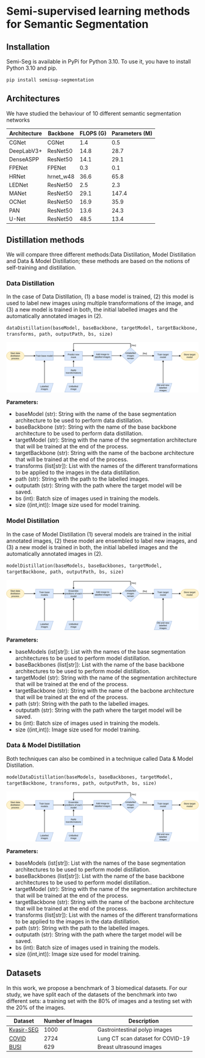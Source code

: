 # Semi-supervised learning methods for Semantic Segmentation


## Installation

Semi-Seg is available in PyPi for Python 3.10. To use it, you have to install 
Python 3.10 and pip.

```
pip install semisup-segmentation
```

## Architectures

We have studied the behaviour of 10 different semantic segmentation networks

|        Architecture        |Backbone | FLOPS (G)  | Parameters (M)           |
|----------------|-------------------------------|-----------------------------|----|
|CGNet| CGNet           |1.4 | 0.5 |
|DeepLabV3+          |ResNet50 | 14.8 | 28.7|
|DenseASPP  | ResNet50 | 14.1 | 29.1|
|FPENet  | FPENet | 0.3 | 0.1 |
|HRNet  | hrnet_w48 | 36.6 | 65.8 |
|LEDNet  | ResNet50 | 2.5 | 2.3 |
|MANet  | ResNet50 | 29.1 | 147.4 |
|OCNet  | ResNet50 | 16.9 | 35.9 |
|PAN  | ResNet50 | 13.6 | 24.3|
|U-Net  | ResNet50 | 48.5 | 13.4 |


## Distillation methods
We will compare three different methods:Data Distillation, Model Distillation and Data & Model Distillation; these methods are based on the notions of self-training and distillation.

### Data Distillation
In the case of Data Distillation, (1) a base model is trained, (2) this model is used to label new images using multiple transformations of the image, and (3) a new model is trained in both, the initial labelled images and the automatically annotated images in (2).

```
dataDistillation(baseModel, baseBackbone, targetModel, targetBackbone, transforms, path, outputPath, bs, size)
```

![workflow](assets/DataDistillation.svg)

**Parameters:**
+ baseModel (str): String with the name of the base segmentation architecture to be used to perform data distillation.
+ baseBackbone (str): String with the name of the base backbone architecture to be used to perform data distillation.
+ targetModel (str): String with the name of the segmentation architecture that will be trained at the end of the process.
+ targetBackbone (str): String with the name of the bacbone architecture that will be trained at the end of the process.
+ transforms (list\[str\]): List with the names of the different transformations to be applied to the images in the data distillation.
+ path (str): String with the path to the labelled images.
+ outputath (str): String with the path where the target model will be saved.
+ bs (int): Batch size of images used in training the models.
+ size ((int,int)): Image size used for model training.

### Model Distillation
In the case of Model Distillation (1) several models are trained in the initial annotated images, (2) these model are ensembled to label new images, and (3) a new model is trained in both, the initial labelled images and the automatically annotated images in (2).

```
modelDistillation(baseModels, baseBackbones, targetModel, targetBackbone, path, outputPath, bs, size)
```


![workflow](assets/ModelDistillation.svg)

**Parameters:**
+ baseModels (ist\[str\]): List with the names of the base segmentation architectures to be used to perform model distillation.
+ baseBackbones (list\[str\]): List with the name of the base backbone architectures to be used to perform model distillation.
+ targetModel (str): String with the name of the segmentation architecture that will be trained at the end of the process.
+ targetBackbone (str): String with the name of the bacbone architecture that will be trained at the end of the process.
+ path (str): String with the path to the labelled images.
+ outputath (str): String with the path where the target model will be saved.
+ bs (int): Batch size of images used in training the models.
+ size ((int,int)): Image size used for model training.


### Data & Model Distillation
Both techniques can also be combined in a technique called Data & Model Distillation.

```
modelDataDistillation(baseModels, baseBackbones, targetModel, targetBackbone, transforms, path, outputPath, bs, size)
```

![workflow](assets/DataModelDistillation.svg)

**Parameters:**
+ baseModels (ist\[str\]): List with the names of the base segmentation architectures to be used to perform model distillation.
+ baseBackbones (list\[str\]): List with the name of the base backbone architectures to be used to perform model distillation..
+ targetModel (str): String with the name of the segmentation architecture that will be trained at the end of the process.
+ targetBackbone (str): String with the name of the bacbone architecture that will be trained at the end of the process.
+ transforms (list\[str\]): List with the names of the different transformations to be applied to the images in the data distillation.
+ path (str): String with the path to the labelled images.
+ outputath (str): String with the path where the target model will be saved.
+ bs (int): Batch size of images used in training the models.
+ size ((int,int)): Image size used for model training.

## Datasets
In this work, we propose a benchmark of 3 biomedical datasets. 
For our study, we have split each of the datasets of the benchmark into two different sets: 
a training set with the $80 \%$ of images and a testing set with the $20\%$ of the images.

| Dataset                                                                                                                                    | Number of Images | Description                       |
|--------------------------------------------------------------------------------------------------------------------------------------------|------------------|-----------------------------------|
| [Kvasir-SEG](https://unirioja-my.sharepoint.com/:u:/g/personal/adines_unirioja_es/Ea3L9CLjb8xBsOga77t-puYB_1xL30SWeBGcshbdwJuOxQ?e=4c2aQ8) | 1000             | Gastrointestinal polyp images     |
| [COVID](https://unirioja-my.sharepoint.com/:u:/g/personal/adines_unirioja_es/EQof7E22wGhHockzcQsdLEgBSHZbMVxLPPfyAex9zFvJ9A?e=SkctgU)      | 2724             | Lung CT scan dataset for COVID-19 |
| [BUSI](https://unirioja-my.sharepoint.com/:u:/g/personal/adines_unirioja_es/EVIrR3zz7JRGnxINME57FswBftH-TFFWV4lovA5t487_rA?e=Pvjc3x)       | 629              | Breast ultrasound images          |
